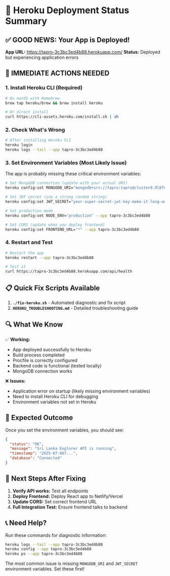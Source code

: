 # 🎯 Heroku Deployment Status Summary

## ✅ GOOD NEWS: Your App is Deployed!

**App URL:** https://tapro-3c3bc3ed4b88.herokuapp.com/
**Status:** Deployed but experiencing application errors

## 🚨 IMMEDIATE ACTIONS NEEDED

### 1. Install Heroku CLI (Required)

```bash
# On macOS with Homebrew
brew tap heroku/brew && brew install heroku

# Or direct install
curl https://cli-assets.heroku.com/install.sh | sh
```

### 2. Check What's Wrong

```bash
# After installing Heroku CLI
heroku login
heroku logs --tail --app tapro-3c3bc3ed4b88
```

### 3. Set Environment Variables (Most Likely Issue)

The app is probably missing these critical environment variables:

```bash
# Set MongoDB connection (update with your actual URI)
heroku config:set MONGODB_URI="mongodb+srv://tapro:tapro@cluster0.9l8fn6a.mongodb.net/tapro?retryWrites=true&w=majority" --app tapro-3c3bc3ed4b88

# Set JWT secret (use a strong random string)
heroku config:set JWT_SECRET="your-super-secret-jwt-key-make-it-long-and-random-123456789" --app tapro-3c3bc3ed4b88

# Set production mode
heroku config:set NODE_ENV="production" --app tapro-3c3bc3ed4b88

# Set CORS (update when you deploy frontend)
heroku config:set FRONTEND_URL="*" --app tapro-3c3bc3ed4b88
```

### 4. Restart and Test

```bash
# Restart the app
heroku restart --app tapro-3c3bc3ed4b88

# Test it
curl https://tapro-3c3bc3ed4b88.herokuapp.com/api/health
```

## 📋 Quick Fix Scripts Available

1. **`./fix-heroku.sh`** - Automated diagnostic and fix script
2. **`HEROKU_TROUBLESHOOTING.md`** - Detailed troubleshooting guide

## 🔍 What We Know

✅ **Working:**

- App deployed successfully to Heroku
- Build process completed
- Procfile is correctly configured
- Backend code is functional (tested locally)
- MongoDB connection works

❌ **Issues:**

- Application error on startup (likely missing environment variables)
- Need to install Heroku CLI for debugging
- Environment variables not set in Heroku

## 🎯 Expected Outcome

Once you set the environment variables, you should see:

```json
{
  "status": "OK",
  "message": "Sri Lanka Explorer API is running",
  "timestamp": "2025-07-06T...",
  "database": "Connected"
}
```

## 🚀 Next Steps After Fixing

1. **Verify API works:** Test all endpoints
2. **Deploy Frontend:** Deploy React app to Netlify/Vercel
3. **Update CORS:** Set correct frontend URL
4. **Full Integration Test:** Ensure frontend talks to backend

## 📞 Need Help?

Run these commands for diagnostic information:

```bash
heroku logs --tail --app tapro-3c3bc3ed4b88
heroku config --app tapro-3c3bc3ed4b88
heroku ps --app tapro-3c3bc3ed4b88
```

The most common issue is missing `MONGODB_URI` and `JWT_SECRET` environment variables. Set these first!
